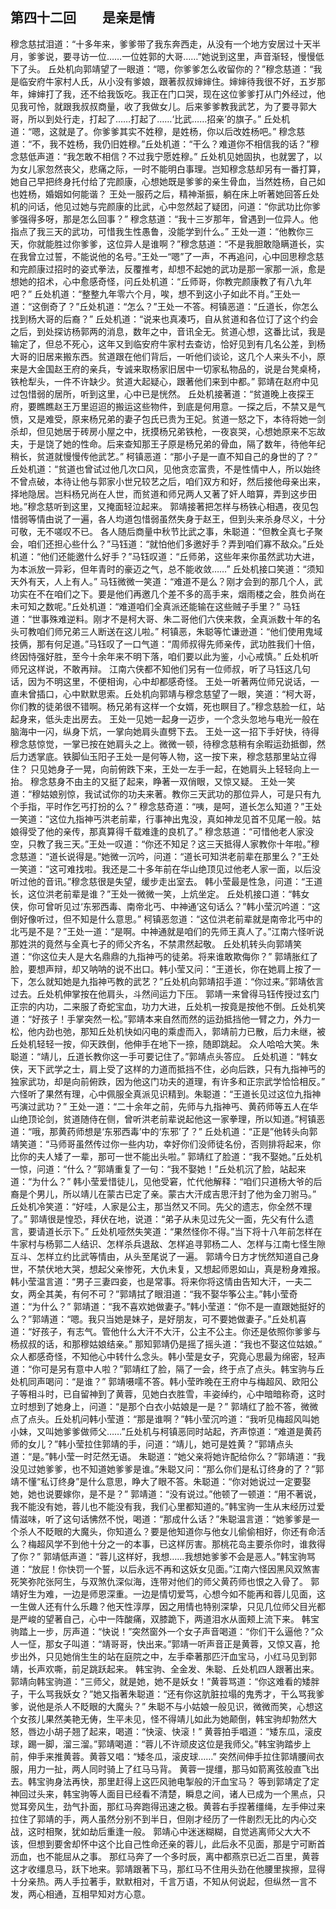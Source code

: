 ## 第四十二回　　是亲是情

穆念慈拭泪道：“十多年来，爹爹带了我东奔西走，从没有一个地方安居过十天半月，爹爹说，要寻访一位……一位姓郭的大哥……”她说到这里，声音渐轻，慢慢低下了头。
丘处机向郭靖望了一眼道：“嗯，你爹爹怎么收留你的？”穆念慈道：“我是临安府牛家村人氏，从小没有爹娘，跟著叔叔婶婶住。婶婶待我很不好，五岁那年，婶婶打了我，还不给我饭吃。我正在门口哭，现在这位爹爹打从门外经过，他见我可怜，就跟我叔叔商量，收了我做女儿。后来爹爹教我武艺，为了要寻郭大哥，所以到处行走，打起了……打起了……‘比武……招亲’的旗子。”
丘处机道：“嗯，这就是了。你爹爹其实不姓穆，是姓杨，你以后改姓杨吧。”
穆念慈道：“不，我不姓杨，我仍旧姓穆。”丘处机道：“干么？难道你不相信我的话？”穆念慈低声道：“我怎敢不相信？不过我宁愿姓穆。”
丘处机见她固执，也就罢了，以为女儿家忽然丧父，悲痛之际，一时不能明白事理。岂知穆念慈却另有一番打算，她自己早把终身托付给了完颜康，心想她既是爹爹的亲生骨血，当然姓杨，自己如也姓杨，婚姻如何能谐？
王处一服药之后，精神渐振，躺在床上听著她回答丘处机的问话，他见过她与完颜康的比武，心中忽然起了疑团，问道：“你武功比你爹爹强得多呀，那是怎么回事？”
穆念慈道：“我十三岁那年，曾遇到一位异人。他指点了我三天的武功，可惜我生性愚鲁，没能学到什么。”
王处一道：“他教你三天，你就能胜过你爹爹，这位异人是谁啊？”穆念慈道：“不是我胆敢隐瞒道长，实在我曾立过誓，不能说他的名号。”王处一“嗯”了一声，不再追问，心中回思穆念慈和完颜康过招时的姿式拳法，反覆推考，却想不起她的武功是那一家那一派，愈是想她的招术，心中愈感奇怪，问丘处机道：“丘师哥，你教完颜康教了有八九年吧？”
丘处机道：“整整九年零六个月，唉，想不到这小子如此不肖。”王处一道：“这倒奇了？”丘处机道：“怎么？”王处一不答。柯镇恶道：“丘道长，你怎么找到杨大哥的后裔？”
丘处机道：“说来也真凑巧，自从贫道和各位订了这个约会之后，到处探访杨郭两的消息，数年之中，音讯全无。贫道心想，这番比试，我是输定了，但总不死心，这年又到临安府牛家村去查访，恰好见到有几名公差，到杨大哥的旧居来搬东西。贫道跟在他们背后，一听他们谈论，这几个人来头不小，原来是大金国赵王府的亲兵，专诚来取杨家旧居中一切家私物品的，说是台凳桌椅，铁枪犁头，一件不许缺少。贫道大起疑心，跟著他们来到中都。”
郭靖在赵府中见过包惜弱的居所，听到这里，心中已是恍然。
丘处机接著道：“贫道晚上夜探王府，要瞧瞧赵王万里迢迢的搬运这些物件，到底是何用意。一探之后，不禁又是气愤，又是难受，原来杨兄弟的妻子包氏已贵为王妃。贫道一怒之下，本待将她一剑杀却，但见她居于砖房小屋之中，抚摸杨兄弟铁枪，一夜哀哭，心想她原来不忘故夫，于是饶了她的性命。后来查知那王子原是杨兄弟的骨血，隔了数年，待他年纪稍长，贫道就慢慢传他武艺。”
柯镇恶道：“那小子是一直不知自己的身世的了？”
丘处机道：“贫道也曾试过他几次口风，见他贪恋富贵，不是性情中人，所以始终不曾点破，本待让他与郭家小世兄较艺之后，咱们双方和好，然后接他母亲出来，择地隐居。岂料杨兄尚在人世，而贫道和师兄两人又著了奸人暗算，弄到这步田地。”穆念慈听到这里，又掩面轻泣起来。
郭靖接著把怎样与杨铁心相遇，夜见包惜弱等情由说了一遍，各人均道包惜弱虽然失身于赵王，但到头来杀身尽义，十分可敬，无不嗟叹不已。
各人随后商量中秋节比武之事，朱聪道：“但教全真七子聚会，咱们还担心些什么？”马钰道：“就怕他们多邀好手？弄到咱们寡不敌众。”丘处机道：“他们还能邀什么好手？”马钰叹道：“丘师弟，这些年来你虽然武功大进，为本派放一异彩，但年青时的豪迈之气，总不能收敛……”
丘处机接口笑道：“须知天外有天，人上有人。”
马钰微微一笑道：“难道不是么？刚才会到的那几个人，武功实在不在咱们之下。要是他们再邀几个差不多的高手来，烟雨楼之会，胜负尚在未可知之数呢。”丘处机道：“难道咱们全真派还能输在这些贼子手里？”
马钰道：“世事殊难逆料。刚才不是柯大哥、朱二哥他们六侠来救，全真派数十年的名头可教咱们师兄弟三人断送在这儿啦。”
柯镇恶，朱聪等忙谦逊道：“他们使用鬼域技俩，那有何足道。”马钰叹了一口气道：“周师叔得先师亲传，武功胜我们十倍，终因恃强好胜，至今十余年来不明下落，咱们要以此为鉴，小心戒慎。”
丘处机听师兄这样说，不敢再辩。
江南六侠都不知他们另有一位师叔，听了马钰这几句话，因为不明这里，不便相询，心中却都感奇怪。
王处一听著两位师兄说话，一直未曾插口，心中默默思索。丘处机向郭靖与穆念慈望了一眼，笑道：“柯大哥，你们教的徒弟很不错啊。杨兄弟有这样一个女婿，死也瞑目了。”穆念慈脸一红，站起身来，低头走出房去。
王处一见她一起身一迈步，一个念头忽地与电光一般在脑海中一闪，纵身下炕，一掌向她肩头直劈下去。
王处一这一招下手好快，待得穆念慈惊觉，一掌已按在她肩头之上。微微一顿，待穆念慈稍有余暇运劲抵御，然后力透掌底。铁脚仙玉阳子王处一是何等人物，这一按下来，穆念慈那里站立得住？
只见她身子一晃，向前俯跌下来，王处一左手一起，在她肩头上轻轻向上一抬。
穆念慈身不由主的又挺了起来，睁著一双俏眼，又惊又疑。
王处一笑道：“穆姑娘别惊，我试试你的功夫来著。教你三天武功的那位异人，可是只有九个手指，平时作乞丐打扮的么？”
穆念慈奇道：“咦，是呵，道长怎么知道？”王处一笑道：“这位九指神丐洪老前辈，行事神出鬼没，真如神龙见首不见尾一般。姑娘得受了他的亲传，那真算得千载难逢的良机了。”
穆念慈道：“可惜他老人家没空，只教了我三天。”王处一叹道：“你还不知足？这三天抵得人家教你十年啦。”穆念慈道：“道长说得是。”她微一沉吟，问道：“道长可知洪老前辈在那里么？”王处一笑道：“这可难找啦。我还是二十多年前在华山绝顶见过他老人家一面，以后没听过他的音讯。”穆念慈很是失望，缓步走出室去。
韩小莹最是性急，问道：“王道长，这位洪老前辈是谁？”王处一微微一笑，上炕坐定。
丘处机接口道：“韩女侠，你可曾听见过‘东邪西毒、南帝北丐、中神通’这句话么？”韩小莹沉吟道：“这倒好像听过，但不知是什么意思。”
柯镇恶忽道：“这位洪老前辈就是南帝北丐中的北丐是不是？”王处一道：“是啊。中神通就是咱们的先师王真人了。”江南六怪听说那姓洪的竟然与全真七子的师父齐名，不禁肃然起敬。
丘处机转头向郭靖笑道：“你这位夫人是大名鼎鼎的九指神丐的徒弟。将来谁敢欺侮你？”
郭靖胀红了脸，要想声辩，却又呐呐的说不出口。韩小莹又问：“王道长，你在她肩上按了一下，怎么就知她是九指神丐教的武艺？”丘处机向郭靖招手道：“你过来。”郭靖依言过去。丘处机伸掌按在他肩头，斗然间运力下压。
郭靖一来曾得马钰传授过玄门正宗的内功，二来服了奇蛇宝血，功力大进，丘处机一按竟是按他不倒。丘处机笑道：“好孩子！手掌突然一松。”郭靖本来自然而然的运劲抵挡他一臂之力，外力一松，他内劲也弛，那知丘处机快如闪电的乘虚而入，郭靖前力已散，后力未继，被丘处机轻轻一按，仰天跌倒，他伸手在地下一捺，随即跳起。
众人哈哈大笑。朱聪道：“靖儿，丘道长教你这一手可要记住了。”郭靖点头答应。
丘处机道：“韩女侠，天下武学之士，肩上受了这样的力道而抵挡不住，必向后跌，只有九指神丐的独家武功，却是向前俯跌，因为他这门功夫的道理，有许多和正宗武学恰恰相反。”
六怪听了果然有理，心中佩服全真派见识精到。朱聪道：“王道长见过这位九指神丐演过武功？”
王处一道：“二十余年之前，先师与九指神丐、黄药师等五人在华山绝顶论剑，贫道随侍在侧，曾听洪老前辈说起他这一家拳理，所以知道。”柯镇恶道：“哦，那黄药师想是‘东邪西毒’中的‘东邪’了？”
丘处机道：“正是”他转头向郭靖笑道：“马师哥虽然传过你一些内功，幸好你们没师徒名份，否则排将起来，你比你的夫人矮了一辈，那可一世不能出头啦。”
郭靖红了脸道：“我不娶她。”丘处机一惊，问道：“什么？”郭靖重复了一句：“我不娶她！”丘处机沉了脸，站起来道：“为什么？”
韩小莹爱惜徒儿，见他受窘，忙代他解释：“咱们只道杨大爷的后裔是个男儿，所以靖儿在蒙古已定了亲。蒙古大汗成吉思汗封了他为金刀驸马。”
丘处机冷笑道：“好哇，人家是公主，那当然又不同。先父的遗志，你全然不理了。”
郭靖很是惶恐，拜伏在地，说道：“弟子从未见过先父一面，先父有什么遗言，要请道长示下。”
丘处机哑然失笑道：“果然怪你不得。”当下将十八年前怎样在牛家村与杨郭二人结识、怎样杀兵退敌、怎样追寻郭杨二人、怎样与江南七怪生隙互斗、怎样立约比武等情由，从头至尾说了一遍。
郭靖今日方才恍然知道自己身世，不禁伏地大哭，想起父亲惨死，大仇未复，又想起师恩如山，真是粉身难报。
韩小莹温言道：“男子三妻四妾，也是常事。将来你将这情由告知大汗，一夫二女，两全其美，有何不可？”郭靖拭了眼泪道：“我不娶华筝公主。”韩小莹奇道：“为什么？”
郭靖道：“我不喜欢她做妻子。”韩小莹道：“你不是一直跟她挺好的么？”郭靖道：“嗯。我只当她是妹子，是好朋友，可不要她做妻子。”丘处机喜道：“好孩子，有志气。管他什么大汗不大汗，公主不公主。你还是依照你爹爹与杨叔叔的话，和那穆姑娘结亲。”
那知郭靖仍是摇了摇头道：“我也不娶这位姑娘。”
众人都感奇怪，不知他心中转什么念头。韩小莹是女子，究竟心思最为绵密，轻声道：“你可是另有意中人啦？”郭靖红了脸，隔了一会，终于点了点头。韩宝驹与丘处机同声喝问：“是谁？”
郭靖嗫嚅不答。韩小莹昨晚在王府中与梅超风、欧阳公子等相斗时，已自留神到了黄蓉，见她白衣胜雪，丰姿绰约，心中暗暗称奇，这时立时想到了她身上，问道：“是那个白衣小姑娘是一是？”
郭靖红了脸不答，微微点了点头。丘处机问韩小莹道：“那是谁啊？”韩小莹沉吟道：“我听见梅超风叫她小妹，又叫她爹爹做师父……”丘处机与柯镇恶同时站起，齐声惊道：“难道是黄药师的女儿？”韩小莹拉住郭靖的手，问道：“靖儿，她可是姓黄？”郭靖点头道：“是。”韩小莹一时茫然无语。
朱聪道：“她父亲将她许配给你么？”郭靖道：“我没见过她爹爹，也不知道她爹爹是谁。”朱聪又问：“那么你们是私订终身的了？”郭靖不懂“私订终身”是什么意思，睁大了眼不答。朱聪道：“你对她说过一定要娶她，她也说要嫁你，是不是？”
郭靖道：“没有说过。”他顿了一顿道：“用不著说，我不能没有她，蓉儿也不能没有我，我们心里都知道的。”韩宝驹一生从末经历过爱情滋味，听了这句话怫然不悦，喝道：“那成什么话？”朱聪温言道：“她爹爹是一个杀人不眨眼的大魔头，你知道么？要是他知道你与他女儿偷偷相好，你还有命活么？梅超风学不到他十分之一的本事，已这样厉害。那桃花岛主要杀你时，谁救得了你？”
郭靖低声道：“蓉儿这样好，我想……我想她爹爹不会是恶人。”韩宝驹骂道：“放屁！你快罚一个誓，以后永远不再和这妖女见面。”江南六怪因黑风双煞害死笑弥陀张阿生，与双煞仇深似海，连带对他们的师父黄药师也恨之入骨了。
郭靖好生为难，一边是师恩深重。一边是情切爱笃，心想今如不能再和蓉儿见面，这一生做人还有什么乐趣？他天性淳厚，因之用情也特别深挚，只见几位师父目光都是严峻的望著自己，心中一阵酸痛，双膝跪下，两道泪水从面颊上流下来。
韩宝驹踏上一步，厉声道：“快说！”突然窗外一个女子声音喝道：“你们干么逼他？”众人一怔，那女子叫道：“靖哥哥，快出来。”郭靖一听声音正是黄蓉，又惊又喜，抢步出外，只见她俏生生的站在庭院之中，左手牵著那匹汗血宝马，小红马见到郭靖，长声欢嘶，前足跳跃起来。
韩宝驹、全金发、朱聪、丘处机四人跟著出来。
郭靖向韩宝驹道：“三师父，就是她，她不是妖女！”黄蓉骂道：“你这难看的矮胖子，干么骂我妖女？”她又指著朱聪道：“还有你这肮脏拉塌的鬼秀才，干么骂我爹爹，说他是杀人不眨眼的大魔头？”
朱聪不与小姑娘一般见识，微微而笑，心想这个女孩儿果然美艳无俦，生平未见，怪不得靖儿如此为她颠倒，韩宝驹却勃然大怒，唇边小胡子翘了起来，喝道：“快滚、快滚！”
黄蓉拍手唱道：“矮东瓜，滚皮球，踢一脚，溜三溜。”郭靖喝道：“蓉儿不许顽皮这位是我师父。”韩宝驹踏步上前，伸手来推黄蓉。黄蓉又唱：“矮冬瓜，滚皮球……”
突然间伸手拉住郭靖腰间衣服，用力一扯，两人同时骑上了红马马背。
黄蓉一提缰，那马如箭离弦般直飞出去。韩宝驹身法再快，那里赶得上这匹风驰电掣般的汗血宝马？
等到郭靖定了定神回过头来，韩宝驹等人面目已经看不清楚，瞬息之间，诸人已成为一个黑点，只觉耳旁风生，劲气扑面，那红马奔跑得迅速之极。黄蓉右手捏著缰绳，左手伸过来拉住了郭靖的手，两人虽然分别不到半日，但刚才经历了一件剧烈无比的内心交战，这时相聚，犹如劫后重逢一般。
郭靖心中迷迷糊糊，自觉逃离师父大大不该，但想到要舍却怀中这个比自己性命还亲的蓉儿，此后永不见面，那是宁可断首沥血，也不能屈从之事。
那红马奔了一个多时辰，离中都燕京已近二百里，黄蓉这才收缰息马，跃下地来。郭靖跟著下马，那红马不住用头劲在他腰里挨擦，显得十分亲热。两人手拉著手，默默相对，千言万语，不知从何说起，但纵然一言不发，两心相通，互相早知对方心意。
